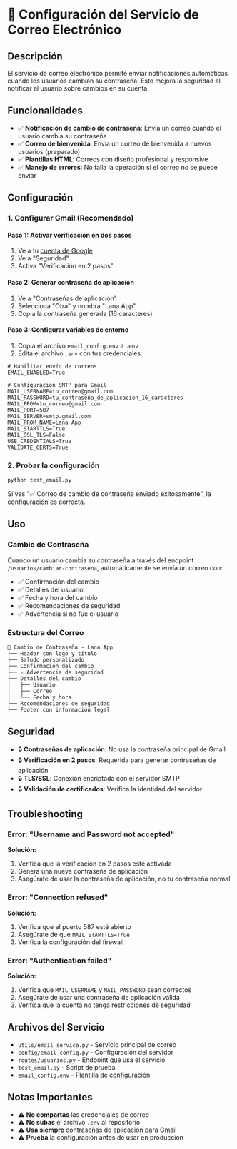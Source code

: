 # 📧 Configuración del Servicio de Correo Electrónico

## Descripción

El servicio de correo electrónico permite enviar notificaciones automáticas cuando los usuarios cambian su contraseña. Esto mejora la seguridad al notificar al usuario sobre cambios en su cuenta.

## Funcionalidades

- ✅ **Notificación de cambio de contraseña**: Envía un correo cuando el usuario cambia su contraseña
- ✅ **Correo de bienvenida**: Envía un correo de bienvenida a nuevos usuarios (preparado)
- ✅ **Plantillas HTML**: Correos con diseño profesional y responsive
- ✅ **Manejo de errores**: No falla la operación si el correo no se puede enviar

## Configuración

### 1. Configurar Gmail (Recomendado)

#### Paso 1: Activar verificación en dos pasos
1. Ve a tu [cuenta de Google](https://myaccount.google.com/)
2. Ve a "Seguridad"
3. Activa "Verificación en 2 pasos"

#### Paso 2: Generar contraseña de aplicación
1. Ve a "Contraseñas de aplicación"
2. Selecciona "Otra" y nombra "Lana App"
3. Copia la contraseña generada (16 caracteres)

#### Paso 3: Configurar variables de entorno
1. Copia el archivo `email_config.env` a `.env`
2. Edita el archivo `.env` con tus credenciales:

```env
# Habilitar envío de correos
EMAIL_ENABLED=True

# Configuración SMTP para Gmail
MAIL_USERNAME=tu_correo@gmail.com
MAIL_PASSWORD=tu_contraseña_de_aplicacion_16_caracteres
MAIL_FROM=tu_correo@gmail.com
MAIL_PORT=587
MAIL_SERVER=smtp.gmail.com
MAIL_FROM_NAME=Lana App
MAIL_STARTTLS=True
MAIL_SSL_TLS=False
USE_CREDENTIALS=True
VALIDATE_CERTS=True
```

### 2. Probar la configuración

```bash
python test_email.py
```

Si ves "✅ Correo de cambio de contraseña enviado exitosamente", la configuración es correcta.

## Uso

### Cambio de Contraseña

Cuando un usuario cambia su contraseña a través del endpoint `/usuarios/cambiar-contrasena`, automáticamente se envía un correo con:

- ✅ Confirmación del cambio
- ✅ Detalles del usuario
- ✅ Fecha y hora del cambio
- ✅ Recomendaciones de seguridad
- ✅ Advertencia si no fue el usuario

### Estructura del Correo

```
🔐 Cambio de Contraseña - Lana App
├── Header con logo y título
├── Saludo personalizado
├── Confirmación del cambio
├── ⚠️ Advertencia de seguridad
├── Detalles del cambio
│   ├── Usuario
│   ├── Correo
│   └── Fecha y hora
├── Recomendaciones de seguridad
└── Footer con información legal
```

## Seguridad

- 🔒 **Contraseñas de aplicación**: No usa la contraseña principal de Gmail
- 🔒 **Verificación en 2 pasos**: Requerida para generar contraseñas de aplicación
- 🔒 **TLS/SSL**: Conexión encriptada con el servidor SMTP
- 🔒 **Validación de certificados**: Verifica la identidad del servidor

## Troubleshooting

### Error: "Username and Password not accepted"

**Solución:**
1. Verifica que la verificación en 2 pasos esté activada
2. Genera una nueva contraseña de aplicación
3. Asegúrate de usar la contraseña de aplicación, no tu contraseña normal

### Error: "Connection refused"

**Solución:**
1. Verifica que el puerto 587 esté abierto
2. Asegúrate de que `MAIL_STARTTLS=True`
3. Verifica la configuración del firewall

### Error: "Authentication failed"

**Solución:**
1. Verifica que `MAIL_USERNAME` y `MAIL_PASSWORD` sean correctos
2. Asegúrate de usar una contraseña de aplicación válida
3. Verifica que la cuenta no tenga restricciones de seguridad

## Archivos del Servicio

- `utils/email_service.py` - Servicio principal de correo
- `config/email_config.py` - Configuración del servidor
- `routes/usuarios.py` - Endpoint que usa el servicio
- `test_email.py` - Script de prueba
- `email_config.env` - Plantilla de configuración

## Notas Importantes

- ⚠️ **No compartas** las credenciales de correo
- ⚠️ **No subas** el archivo `.env` al repositorio
- ⚠️ **Usa siempre** contraseñas de aplicación para Gmail
- ⚠️ **Prueba** la configuración antes de usar en producción
